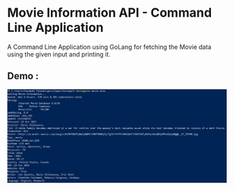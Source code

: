 # Movie Information API - Command Line Application
A Command Line Application using GoLang for fetching the Movie data using the given input and printing it.
## Demo :
![](MovieGenieDemo.JPG)
